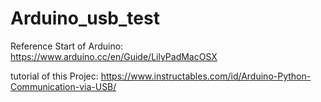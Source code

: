 # Arduino_usb_test

Reference Start of Arduino:
https://www.arduino.cc/en/Guide/LilyPadMacOSX

tutorial of this Projec:
https://www.instructables.com/id/Arduino-Python-Communication-via-USB/



